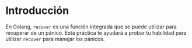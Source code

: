 # Introducción

En Golang, `recover` es una función integrada que se puede utilizar para recuperar de un pánico. Esta práctica te ayudará a probar tu habilidad para utilizar `recover` para manejar los pánicos.
